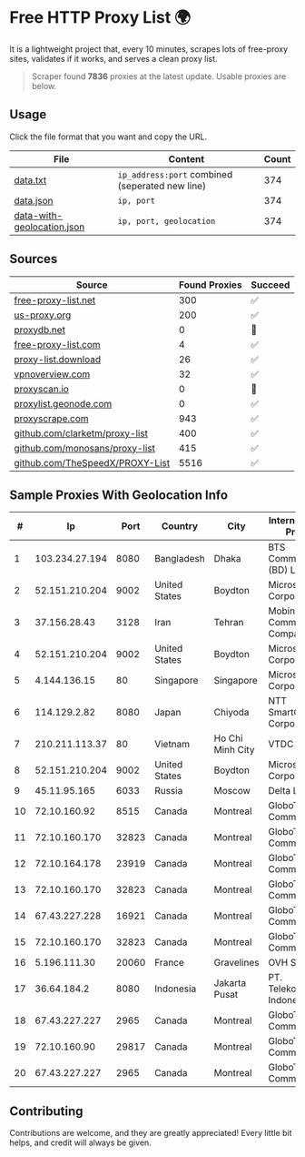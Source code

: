 
# Free HTTP Proxy List 🌍

It is a lightweight project that, every 10 minutes, scrapes lots of free-proxy sites, validates if it works, and serves a clean proxy list.


> Scraper found **7836** proxies at the latest update. Usable proxies are below.

## Usage

Click the file format that you want and copy the URL.


|File|Content|Count|
|----|-------|-----|
|[data.txt](https://raw.githubusercontent.com/themiralay/Proxy-List-World/master/data.txt)|`ip_address:port` combined (seperated new line)|374|
|[data.json](https://raw.githubusercontent.com/themiralay/Proxy-List-World/master/data.json)|`ip, port`|374|
|[data-with-geolocation.json](https://raw.githubusercontent.com/themiralay/Proxy-List-World/master/data-with-geolocation.json)|`ip, port, geolocation`|374|

## Sources

|Source|Found Proxies|Succeed|
|------|-------------|-------|
|[free-proxy-list.net](https://free-proxy-list.net)|300|✅|
|[us-proxy.org](https://www.us-proxy.org)|200|✅|
|[proxydb.net](http://proxydb.net)|0|🚫|
|[free-proxy-list.com](https://free-proxy-list.com/?page=&port=&type%5B%5D=http&type%5B%5D=https&up_time=0&search=Search)|4|✅|
|[proxy-list.download](https://www.proxy-list.download/HTTP)|26|✅|
|[vpnoverview.com](https://vpnoverview.com/privacy/anonymous-browsing/free-proxy-servers)|32|✅|
|[proxyscan.io](https://www.proxyscan.io)|0|🚫|
|[proxylist.geonode.com](https://proxylist.geonode.com/api/proxy-list?limit=300&page=1&sort_by=lastChecked&sort_type=desc&protocols=http,https)|0|✅|
|[proxyscrape.com](https://api.proxyscrape.com/v2/?request=displayproxies&protocol=http&timeout=10000&country=all&ssl=all&anonymity=all)|943|✅|
|[github.com/clarketm/proxy-list](https://raw.githubusercontent.com/clarketm/proxy-list/master/proxy-list-raw.txt)|400|✅|
|[github.com/monosans/proxy-list](https://raw.githubusercontent.com/monosans/proxy-list/main/proxies/http.txt)|415|✅|
|[github.com/TheSpeedX/PROXY-List](https://raw.githubusercontent.com/TheSpeedX/PROXY-List/master/http.txt)|5516|✅|


## Sample Proxies With Geolocation Info

|#|Ip|Port|Country|City|Internet Service Provider|
|-|--|----|-------|----|-------------------------|
|1|103.234.27.194|8080|Bangladesh|Dhaka|BTS Communications (BD) Ltd|
|2|52.151.210.204|9002|United States|Boydton|Microsoft Corporation|
|3|37.156.28.43|3128|Iran|Tehran|Mobin Net Communication Company|
|4|52.151.210.204|9002|United States|Boydton|Microsoft Corporation|
|5|4.144.136.15|80|Singapore|Singapore|Microsoft Corporation|
|6|114.129.2.82|8080|Japan|Chiyoda|NTT SmartConnect Corporation|
|7|210.211.113.37|80|Vietnam|Ho Chi Minh City|VTDC|
|8|52.151.210.204|9002|United States|Boydton|Microsoft Corporation|
|9|45.11.95.165|6033|Russia|Moscow|Delta Ltd|
|10|72.10.160.92|8515|Canada|Montreal|GloboTech Communications|
|11|72.10.160.170|32823|Canada|Montreal|GloboTech Communications|
|12|72.10.164.178|23919|Canada|Montreal|GloboTech Communications|
|13|72.10.160.170|32823|Canada|Montreal|GloboTech Communications|
|14|67.43.227.228|16921|Canada|Montreal|GloboTech Communications|
|15|72.10.160.170|32823|Canada|Montreal|GloboTech Communications|
|16|5.196.111.30|20060|France|Gravelines|OVH SAS|
|17|36.64.184.2|8080|Indonesia|Jakarta Pusat|PT. Telekomunikasi Indonesia|
|18|67.43.227.227|2965|Canada|Montreal|GloboTech Communications|
|19|72.10.160.90|29817|Canada|Montreal|GloboTech Communications|
|20|67.43.227.227|2965|Canada|Montreal|GloboTech Communications|



## Contributing

Contributions are welcome, and they are greatly appreciated! Every
little bit helps, and credit will always be given.

